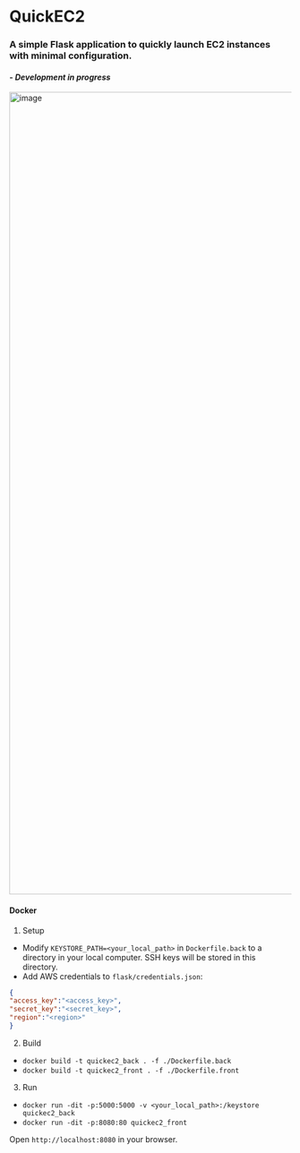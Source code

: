 # QuickEC2
### A simple Flask application to quickly launch EC2 instances with minimal configuration.
#### - _*Development in progress*_
<img width="1433" alt="image" src="https://user-images.githubusercontent.com/30906750/224453101-9d4c3b47-a6a9-4e12-ad55-2cbd485c8718.png">


#### Docker
1. Setup 
- Modify `KEYSTORE_PATH=<your_local_path>` in `Dockerfile.back` to a directory in your local computer. SSH keys will be stored in this directory.
- Add AWS credentials to `flask/credentials.json`:
```json
{
"access_key":"<access_key>",
"secret_key":"<secret_key>",
"region":"<region>"
}
```
2. Build 
- `docker build -t quickec2_back . -f ./Dockerfile.back`
- `docker build -t quickec2_front . -f ./Dockerfile.front`
3. Run 
- `docker run -dit -p:5000:5000 -v <your_local_path>:/keystore quickec2_back`
- `docker run -dit -p:8080:80 quickec2_front`


Open `http://localhost:8080` in your browser.




